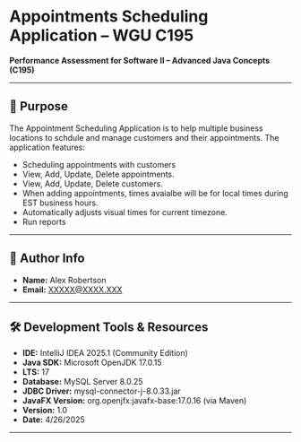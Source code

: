 # Appointments Scheduling Application – WGU C195

**Performance Assessment for Software II – Advanced Java Concepts (C195)**  

---

## 📌 Purpose

The Appointment Scheduling Application is to help multiple business locations to schdule and manage customers and their appointments. The application features:
- Scheduling appointments with customers
- View, Add, Update, Delete appointments.
- View, Add, Update, Delete customers.
- When adding appointments, times avaialbe will be for local times during EST business hours.
- Automatically adjusts visual times for current timezone.
- Run reports
---

## 👤 Author Info

- **Name:** Alex Robertson  
- **Email:** XXXXX@XXXX.XXX

---

## 🛠️ Development Tools & Resources

- **IDE:** IntelliJ IDEA 2025.1 (Community Edition)  
- **Java SDK:** Microsoft OpenJDK 17.0.15
- **LTS:** 17
- **Database:** MySQL Server 8.0.25  
- **JDBC Driver:** mysql-connector-j-8.0.33.jar  
- **JavaFX Version:** org.openjfx:javafx-base:17.0.16 (via Maven)
- **Version:** 1.0  
- **Date:** 4/26/2025

---
